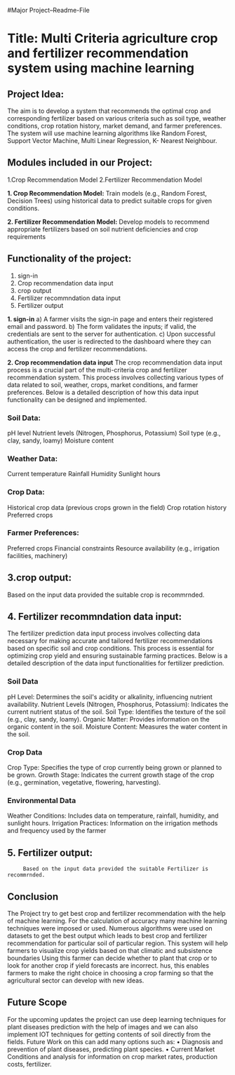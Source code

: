 #Major Project–Readme-File
# Title: Multi Criteria agriculture crop and fertilizer recommendation system using machine learning

## Project Idea:
The aim is to develop a system that recommends the optimal crop and corresponding fertilizer based on various criteria such as soil type, weather conditions, crop rotation history, market demand, and farmer preferences. The system will use machine learning algorithms like Random Forest, Support Vector Machine, Multi Linear Regression, K- Nearest Neighbour.

## Modules included in our Project:
   1.Crop Recommendation Model
   2.Fertilizer Recommendation Model
   
**1. Crop Recommendation Model:**
    Train models (e.g., Random Forest, Decision Trees) using historical data to predict suitable crops for given conditions.
    
**2. Fertilizer Recommendation Model:**
    Develop models to recommend appropriate fertilizers based on soil nutrient deficiencies and crop requirements

## Functionality of the project:
   1. sign-in
   2. Crop recommendation data input
   3. crop output
   4. Fertilizer recommndation data input
   5. Fertilizer output

      
**1. sign-in**
  a) A farmer visits the sign-in page and enters their registered email and password.
  b) The form validates the inputs; if valid, the credentials are sent to the server for authentication.
  c) Upon successful authentication, the user is redirected to the dashboard where they can access the crop and fertilizer recommendations.

 **2. Crop recommendation data input**
 The crop recommendation data input process is a crucial part of the multi-criteria crop and fertilizer recommendation system. This process involves collecting 
 various types of data related to soil, weather, crops, market conditions, and farmer preferences. Below is a detailed description of how this data input functionality can be designed and implemented.
### Soil Data:
   pH level
   Nutrient levels (Nitrogen, Phosphorus, Potassium)
   Soil type (e.g., clay, sandy, loamy)
   Moisture content
### Weather Data:
   Current temperature
   Rainfall
   Humidity
   Sunlight hours
### Crop Data:
  Historical crop data (previous crops grown in the field)
  Crop rotation history
  Preferred crops
### Farmer Preferences:
  Preferred crops
  Financial constraints
  Resource availability (e.g., irrigation facilities, machinery)

  ## 3.crop output:
  Based on the input data provided the suitable crop is recommrnded.

  ## 4. Fertilizer recommndation data input:
  The fertilizer prediction data input process involves collecting data necessary for making accurate and tailored fertilizer recommendations based on specific 
 soil and crop conditions. This process is essential for optimizing crop yield and ensuring sustainable farming practices. Below is a detailed description of the 
 data input functionalities for fertilizer prediction.
  ###  Soil Data
 pH Level: Determines the soil's acidity or alkalinity, influencing nutrient availability.
 Nutrient Levels (Nitrogen, Phosphorus, Potassium): Indicates the current nutrient status of the soil.
Soil Type: Identifies the texture of the soil (e.g., clay, sandy, loamy).
 Organic Matter: Provides information on the organic content in the soil.
Moisture Content: Measures the water content in the soil.
###  Crop Data
Crop Type: Specifies the type of crop currently being grown or planned to be grown.
 Growth Stage: Indicates the current growth stage of the crop (e.g., germination, vegetative, flowering, harvesting).
###  Environmental Data
Weather Conditions: Includes data on temperature, rainfall, humidity, and sunlight hours.
Irrigation Practices: Information on the irrigation methods and frequency used by the farmer

   ## 5. Fertilizer output:
         Based on the input data provided the suitable Fertilizer is recommrnded.

## Conclusion
The Project try to get best crop and fertilizer recommendation with the help of machine learning. For the calculation of accuracy many machine learning techniques were imposed or used. Numerous algorithms were used on datasets to get the best output which leads to best crop and fertilizer recommendation for particular soil of particular region. This system will help farmers to visualize crop yields based on that climatic and subsistence boundaries Using this farmer can decide whether to plant that crop or to look for another crop if yield forecasts are incorrect. hus, this enables farmers to make the right choice in choosing a crop farming so that the agricultural sector can develop with new ideas.

## Future Scope
For the upcoming updates the project can use deep learning techniques for plant diseases prediction with the help of images and we can also implement IOT techniques for getting contents of soil directly from the fields. Future Work on this can add many options such as:
• Diagnosis and prevention of plant diseases, predicting plant species.
• Current Market Conditions and analysis for information on crop market rates, production costs, fertilizer.
